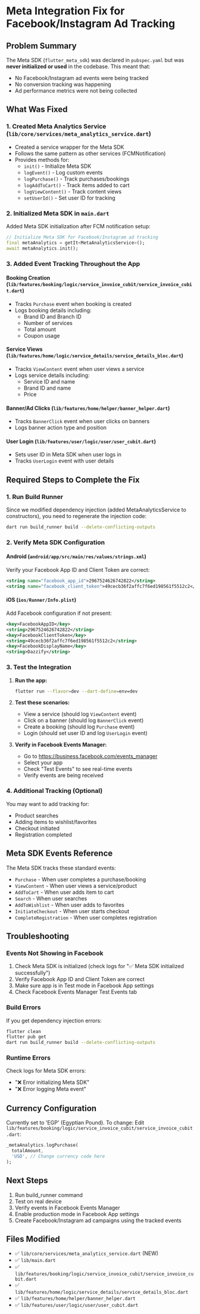 # Meta Integration Fix for Facebook/Instagram Ad Tracking

## Problem Summary
The Meta SDK (`flutter_meta_sdk`) was declared in `pubspec.yaml` but was **never initialized or used** in the codebase. This meant that:
- No Facebook/Instagram ad events were being tracked
- No conversion tracking was happening
- Ad performance metrics were not being collected

## What Was Fixed

### 1. Created Meta Analytics Service (`lib/core/services/meta_analytics_service.dart`)
- Created a service wrapper for the Meta SDK
- Follows the same pattern as other services (FCMNotification)
- Provides methods for:
  - `init()` - Initialize Meta SDK
  - `logEvent()` - Log custom events
  - `logPurchase()` - Track purchases/bookings
  - `logAddToCart()` - Track items added to cart
  - `logViewContent()` - Track content views
  - `setUserId()` - Set user ID for tracking

### 2. Initialized Meta SDK in `main.dart`
Added Meta SDK initialization after FCM notification setup:
```dart
// Initialize Meta SDK for Facebook/Instagram ad tracking
final metaAnalytics = getIt<MetaAnalyticsService>();
await metaAnalytics.init();
```

### 3. Added Event Tracking Throughout the App

#### Booking Creation (`lib/features/booking/logic/service_invoice_cubit/service_invoice_cubit.dart`)
- Tracks `Purchase` event when booking is created
- Logs booking details including:
  - Brand ID and Branch ID
  - Number of services
  - Total amount
  - Coupon usage

#### Service Views (`lib/features/home/logic/service_details/service_details_bloc.dart`)
- Tracks `ViewContent` event when user views a service
- Logs service details including:
  - Service ID and name
  - Brand ID and name
  - Price

#### Banner/Ad Clicks (`lib/features/home/helper/banner_helper.dart`)
- Tracks `BannerClick` event when user clicks on banners
- Logs banner action type and position

#### User Login (`lib/features/user/logic/user/user_cubit.dart`)
- Sets user ID in Meta SDK when user logs in
- Tracks `UserLogin` event with user details

## Required Steps to Complete the Fix

### 1. Run Build Runner
Since we modified dependency injection (added MetaAnalyticsService to constructors), you need to regenerate the injection code:

```bash
dart run build_runner build --delete-conflicting-outputs
```

### 2. Verify Meta SDK Configuration

#### Android (`android/app/src/main/res/values/strings.xml`)
Verify your Facebook App ID and Client Token are correct:
```xml
<string name="facebook_app_id">2967524626742822</string>
<string name="facebook_client_token">49cecb36f2affc7f6ed198561f5512c2</string>
```

#### iOS (`ios/Runner/Info.plist`)
Add Facebook configuration if not present:
```xml
<key>FacebookAppID</key>
<string>2967524626742822</string>
<key>FacebookClientToken</key>
<string>49cecb36f2affc7f6ed198561f5512c2</string>
<key>FacebookDisplayName</key>
<string>Dazzify</string>
```

### 3. Test the Integration

1. **Run the app:**
   ```bash
   flutter run --flavor=dev --dart-define=env=dev
   ```

2. **Test these scenarios:**
   - View a service (should log `ViewContent` event)
   - Click on a banner (should log `BannerClick` event)
   - Create a booking (should log `Purchase` event)
   - Login (should set user ID and log `UserLogin` event)

3. **Verify in Facebook Events Manager:**
   - Go to https://business.facebook.com/events_manager
   - Select your app
   - Check "Test Events" to see real-time events
   - Verify events are being received

### 4. Additional Tracking (Optional)
You may want to add tracking for:
- Product searches
- Adding items to wishlist/favorites
- Checkout initiated
- Registration completed

## Meta SDK Events Reference

The Meta SDK tracks these standard events:
- `Purchase` - When user completes a purchase/booking
- `ViewContent` - When user views a service/product
- `AddToCart` - When user adds item to cart
- `Search` - When user searches
- `AddToWishlist` - When user adds to favorites
- `InitiateCheckout` - When user starts checkout
- `CompleteRegistration` - When user completes registration

## Troubleshooting

### Events Not Showing in Facebook
1. Check Meta SDK is initialized (check logs for "✅ Meta SDK initialized successfully")
2. Verify Facebook App ID and Client Token are correct
3. Make sure app is in Test mode in Facebook App settings
4. Check Facebook Events Manager Test Events tab

### Build Errors
If you get dependency injection errors:
```bash
flutter clean
flutter pub get
dart run build_runner build --delete-conflicting-outputs
```

### Runtime Errors
Check logs for Meta SDK errors:
- "❌ Error initializing Meta SDK"
- "❌ Error logging Meta event"

## Currency Configuration
Currently set to 'EGP' (Egyptian Pound). To change:
Edit `lib/features/booking/logic/service_invoice_cubit/service_invoice_cubit.dart`:
```dart
_metaAnalytics.logPurchase(
  totalAmount,
  'USD', // Change currency code here
);
```

## Next Steps
1. Run build_runner command
2. Test on real device
3. Verify events in Facebook Events Manager
4. Enable production mode in Facebook App settings
5. Create Facebook/Instagram ad campaigns using the tracked events

## Files Modified
- ✅ `lib/core/services/meta_analytics_service.dart` (NEW)
- ✅ `lib/main.dart`
- ✅ `lib/features/booking/logic/service_invoice_cubit/service_invoice_cubit.dart`
- ✅ `lib/features/home/logic/service_details/service_details_bloc.dart`
- ✅ `lib/features/home/helper/banner_helper.dart`
- ✅ `lib/features/user/logic/user/user_cubit.dart`
